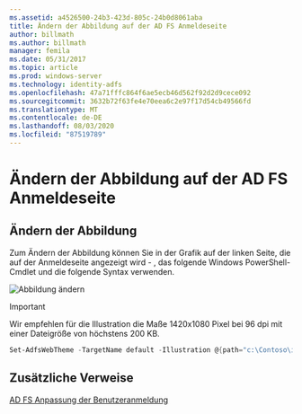 ```yaml
---
ms.assetid: a4526500-24b3-423d-805c-24b0d8061aba
title: Ändern der Abbildung auf der AD FS Anmeldeseite
author: billmath
ms.author: billmath
manager: femila
ms.date: 05/31/2017
ms.topic: article
ms.prod: windows-server
ms.technology: identity-adfs
ms.openlocfilehash: 47a71fffc864f6ae5ecb46d562f92d2d9cece092
ms.sourcegitcommit: 3632b72f63fe4e70eea6c2e97f17d54cb49566fd
ms.translationtype: MT
ms.contentlocale: de-DE
ms.lasthandoff: 08/03/2020
ms.locfileid: "87519789"
---
```

# <a name="change-the-illustration-on-the-ad-fs-sign-in-page"></a>Ändern der Abbildung auf der AD FS Anmeldeseite

## <a name="change-the-illustration"></a>Ändern der Abbildung

Zum Ändern der Abbildung können Sie in der Grafik auf der linken Seite, die auf der Anmeldeseite angezeigt wird \- , das folgende Windows PowerShell-Cmdlet und die folgende Syntax verwenden.

![Abbildung ändern](media/AD-FS-user-sign-in-customization/ADFS_Blue_Custom2.png)

> [!IMPORTANT]
> Wir empfehlen für die Illustration die Maße 1420x1080 Pixel bei 96 dpi mit einer Dateigröße von höchstens 200 KB.

```powershell
Set-AdfsWebTheme -TargetName default -Illustration @{path="c:\Contoso\illustration.png"}
```

## <a name="additional-references"></a>Zusätzliche Verweise

[AD FS Anpassung der Benutzeranmeldung](AD-FS-user-sign-in-customization.md)
